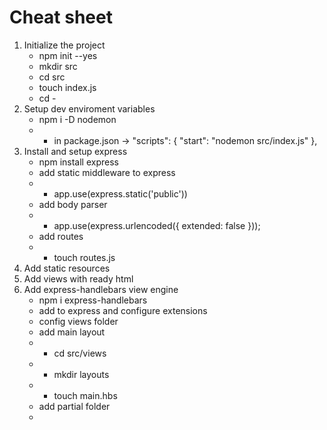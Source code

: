 # Cheat sheet

1. Initialize the project
   * npm init --yes
   * mkdir src
   * cd src
   * touch index.js
   * cd -
2. Setup dev enviroment variables
   * npm i -D nodemon 
   * * in package.json ->   "scripts": {
     "start": "nodemon src/index.js"
     },
3. Install and setup express
   * npm install express
   * add static middleware to express
   * * app.use(express.static('public'))
   * add body parser
   * *  app.use(express.urlencoded({ extended: false }));
   * add routes 
   * * touch routes.js
4. Add static resources
5. Add views with ready html
6. Add express-handlebars view engine
   * npm i express-handlebars
   * add to express and configure extensions
   * config views folder 
   * add main layout
   * * cd src/views
   * * mkdir layouts
   * * touch main.hbs
   * add partial folder 
   * 